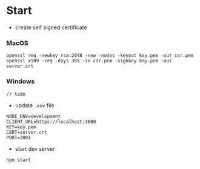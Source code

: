 # Start

- create self signed certificate

### MacOS

```
openssl req -newkey rsa:2048 -new -nodes -keyout key.pem -out csr.pem
openssl x509 -req -days 365 -in csr.pem -signkey key.pem -out server.crt
```

### Windows

```
// todo
```

- update `.env` file

```
NODE_ENV=development
CLIENT_URL=https://localhost:3000
KEY=key.pem
CERT=server.crt
PORT=3001
```

- start dev server

```
npm start
```
